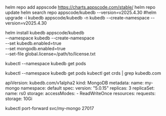 
helm repo add appscode https://charts.appscode.com/stable/
helm repo update
helm search repo appscode/kubedb --version=v2025.4.30
#helm upgrade -i kubedb appscode/kubedb -n kubedb --create-namespace --version=v2025.4.30


helm install kubedb appscode/kubedb \
  --namespace kubedb --create-namespace \
  --set kubedb.enabled=true \
  --set mongodb.enabled=true \
  --set-file global.license=/path/to/license.txt


kubectl --namespace kubedb get pods

kubectl --namespace kubedb get pods
kubectl get crds | grep kubedb.com


apiVersion: kubedb.com/v1alpha2
kind: MongoDB
metadata:
  name: my-mongo
  namespace: default
spec:
  version: "5.0.15"
  replicas: 3
  replicaSet:
    name: rs0
  storage:
    accessModes:
      - ReadWriteOnce
    resources:
      requests:
        storage: 10Gi


kubectl port-forward svc/my-mongo 27017
 
